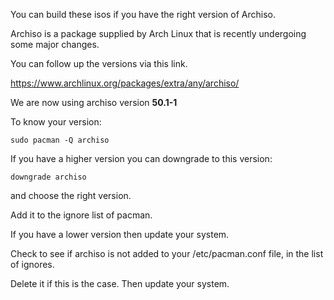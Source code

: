 You can build these isos if you have the right version of Archiso.

Archiso is a package supplied by Arch Linux that is recently undergoing some major changes.

You can follow up the versions via this link.

https://www.archlinux.org/packages/extra/any/archiso/

We are now using archiso version **50.1-1**

To know your version:

```
sudo pacman -Q archiso
```

If you have a higher version you can downgrade to this version:

```
downgrade archiso
```

and choose the right version. 

Add it to the ignore list of pacman.

If you have a lower version then update your system.

Check to see if archiso is not added to your /etc/pacman.conf file, in the list of ignores.

Delete it if this is the case. Then update your system.

